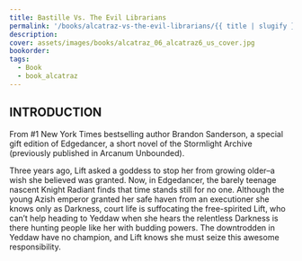 ```yaml
---
title: Bastille Vs. The Evil Librarians
permalink: '/books/alcatraz-vs-the-evil-librarians/{{ title | slugify }}/'
description:
cover: assets/images/books/alcatraz_06_alcatraz6_us_cover.jpg
bookorder:
tags:
  - Book
  - book_alcatraz
---
```


## INTRODUCTION

From #1 New York Times bestselling author Brandon Sanderson, a special gift edition of Edgedancer, a short novel of the Stormlight Archive (previously published in Arcanum Unbounded).

Three years ago, Lift asked a goddess to stop her from growing older–a wish she believed was granted. Now, in Edgedancer, the barely teenage nascent Knight Radiant finds that time stands still for no one. Although the young Azish emperor granted her safe haven from an executioner she knows only as Darkness, court life is suffocating the free-spirited Lift, who can’t help heading to Yeddaw when she hears the relentless Darkness is there hunting people like her with budding powers. The downtrodden in Yeddaw have no champion, and Lift knows she must seize this awesome responsibility.
